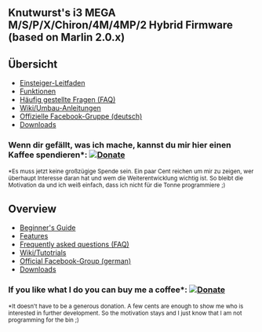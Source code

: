 ## Knutwurst's i3 MEGA M/S/P/X/Chiron/4M/4MP/2 Hybrid Firmware <br>(based on Marlin 2.0.x)

## Übersicht

- [Einsteiger-Leitfaden](https://github.com/knutwurst/Marlin-2-0-x-Anycubic-i3-MEGA-S/wiki/Beginner's-Guide-(Deutsch))
- [Funktionen](https://github.com/knutwurst/Marlin-2-0-x-Anycubic-i3-MEGA-S/wiki/Features-(Deutsch))
- [Häufig gestellte Fragen (FAQ)](https://github.com/knutwurst/Marlin-2-0-x-Anycubic-i3-MEGA-S/wiki/FAQ-(deutsch))
- [Wiki/Umbau-Anleitungen](https://github.com/knutwurst/Marlin-2-0-x-Anycubic-i3-MEGA-S/wiki)
- [Offizielle Facebook-Gruppe (deutsch)](https://www.facebook.com/groups/knutwurst/)
- [Downloads](https://github.com/knutwurst/Marlin-2-0-x-Anycubic-i3-MEGA-S/releases)

### Wenn dir gefällt, was ich mache, kannst du mir hier einen Kaffee spendieren*: [![Donate](https://img.shields.io/badge/Donate-PayPal-green.svg)](https://paypal.me/oliverkoester)
<sub>*Es muss jetzt keine großzügige Spende sein. Ein paar Cent reichen um mir zu zeigen, wer überhaupt Interesse daran hat und wem die Weiterentwicklung wichtig ist. So bleibt die Motivation da und ich weiß einfach, dass ich nicht für die Tonne programmiere ;)<sub>


## Overview

- [Beginner's Guide](https://github.com/knutwurst/Marlin-2-0-x-Anycubic-i3-MEGA-S/wiki/Beginner's-Guide-(English))
- [Features](https://github.com/knutwurst/Marlin-2-0-x-Anycubic-i3-MEGA-S/wiki/Features-(English))
- [Frequently asked questions (FAQ)](https://github.com/knutwurst/Marlin-2-0-x-Anycubic-i3-MEGA-S/wiki/FAQ-(english))
- [Wiki/Tutotrials](https://github.com/knutwurst/Marlin-2-0-x-Anycubic-i3-MEGA-S/wiki)
- [Official Facebook-Group (german)](https://www.facebook.com/groups/knutwurst/)
- [Downloads](https://github.com/knutwurst/Marlin-2-0-x-Anycubic-i3-MEGA-S/releases)


### If you like what I do you can buy me a coffee*: [![Donate](https://img.shields.io/badge/Donate-PayPal-green.svg)](https://paypal.me/oliverkoester)
<sub>*It doesn't have to be a generous donation. A few cents are enough to show me who is interested in further development. So the motivation stays and I just know that I am not programming for the bin ;)<sub>

